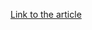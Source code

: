 [Link to the article](https://fireeye.com/blog/threat-research/2018/04/metamorfo-campaign-targeting-brazilian-users.html)
